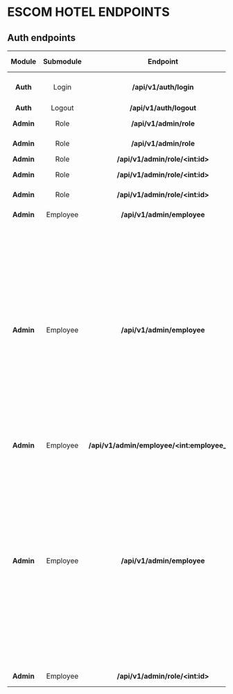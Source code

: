 # ESCOM HOTEL ENDPOINTS

## **Auth endpoints**

|  Module |  Submodule  |    Endpoint    |     HTTP    |  CSRF TOKEN  | JSON body | Description |
|:-------:|:----------:|:--------------:|:-----------:|:------------:|:----------:|:------------:|
| **Auth** | Login | **/api/v1/auth/login** | POST | NO | ```{"email" : "email@example.com", "password" : "example_password"}``` | Sign in |
| **Auth** | Logout | **/api/v1/auth/logout** | POST | YES | ```{}``` | Sign out |
| **Admin** | Role | **/api/v1/admin/role** | GET | YES | ```{}``` | Get  all the roles |
| **Admin** | Role | **/api/v1/admin/role** | POST | YES | ```{"role_name" : "example role"}``` | Register a new role |
| **Admin** | Role | **/api/v1/admin/role/\<int:id>** | GET | YES | ```{}``` | Get the role |
| **Admin** | Role | **/api/v1/admin/role/\<int:id>** | PUT | YES | ```{"role_name" : "update role"}``` | Update the role |
| **Admin** | Role | **/api/v1/admin/role/\<int:id>** | DELETE | YES | ```{}``` | Delete the role |
| **Admin** | Employee | **/api/v1/admin/employee** | GET | YES | ```{}``` | Get all the employees |
| **Admin** | Employee | **/api/v1/admin/employee** | POST | YES | ```{"nombre" : "test name", "apPaterno" : "test last name", "apMaterno" : "test second last name", "fechaNacimiento" : "1990-09-15", "genero": "F", "curp": "EEEE000000EEEEEE00", "rfc": "EEEE000000EEE", "telefono": "5512084633", "correo" : "employee@employee.com", "contrasenia" : "employee password", "idRol" : 2, "calle" : "test street", "numeroExterior" : "12","numeroInterior" : "115", "colonia" : "test neighborhood", "estado" : "test state", "alcaldia" : "test district", "codigoPostal" : "00000", "nombreContactoEmergencia" : "test contact name", "apPaternoContactoEmergencia" : "test contact last name", "apMaternoContactoEmergencia" : "test contact second last name", "telefonoContactoEmergencia" : "5672064621", "salario" : 17000.50, "idArea" : 1}``` | Register a new employee |
| **Admin** | Employee | **/api/v1/admin/employee/\<int:employee_id>** | GET | YES | ```{}``` | Get the employee |
| **Admin** | Employee | **/api/v1/admin/employee** | PUT | YES | ```{"nombre" : "test name", "apPaterno" : "test last name", "apMaterno" : "test second last name", "fechaNacimiento" : "1990-09-15", "genero": "F", "curp": "EEEE000000EEEEEE00", "rfc": "EEEE000000EEE", "telefono": "5512084633", "correo" : "employee@employee.com", "contrasenia" : "employee password", "idRol" : 2, "calle" : "test street", "numeroExterior" : "12","numeroInterior" : "115", "colonia" : "test neighborhood", "estado" : "test state", "alcaldia" : "test district", "codigoPostal" : "00000", "nombreContactoEmergencia" : "test contact name", "apPaternoContactoEmergencia" : "test contact last name", "apMaternoContactoEmergencia" : "test contact second last name", "telefonoContactoEmergencia" : "5672064621", "salario" : 17000.50, "idArea" : 1}``` | Update the employee |
| **Admin** | Employee | **/api/v1/admin/role/\<int:id>** | DELETE | YES | ```{}``` | Delete the employee |



